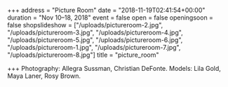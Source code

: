 +++
address = "Picture Room"
date = "2018-11-19T02:41:54+00:00"
duration = "Nov 10–18, 2018"
event = false
open = false
openingsoon = false
shopslideshow = ["/uploads/pictureroom-2.jpg", "/uploads/pictureroom-3.jpg", "/uploads/pictureroom-4.jpg", "/uploads/pictureroom-5.jpg", "/uploads/pictureroom-6.jpg", "/uploads/pictureroom-1.jpg", "/uploads/pictureroom-7.jpg", "/uploads/pictureroom-8.jpg"]
title = "picture_room"

+++
Photography: Allegra Sussman, Christian DeFonte. Models: Lila Gold, Maya Laner, Rosy Brown.